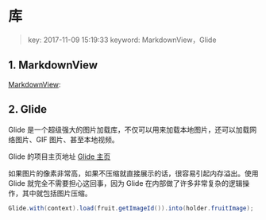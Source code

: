 # 库
>key: 2017-11-09 15:19:33
>keyword: MarkdownView，Glide

## 1. MarkdownView
[MarkdownView](https://github.com/tiagohm/MarkdownView): 

## 2. Glide

Glide 是一个超级强大的图片加载库，不仅可以用来加载本地图片，还可以加载网络图片、GIF 图片、甚至本地视频。

Glide 的项目主页地址 [Glide 主页](https://github.com/bumptech/glide)

如果图片的像素非常高，如果不压缩就直接展示的话，很容易引起内存溢出。使用 Glide 就完全不需要担心这回事，因为 Glide 在内部做了许多非常复杂的逻辑操作，其中就包括图片压缩。

```java
Glide.with(context).load(fruit.getImageId()).into(holder.fruitImage);
```